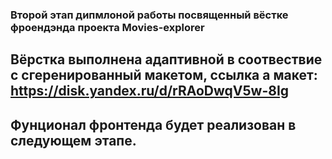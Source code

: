 ### Второй этап дипмлоной работы посвященный вёстке фроендэнда проекта Movies-explorer

## Вёрстка выполнена адаптивной в соотвествие с сгеренированный макетом, ссылка а макет: https://disk.yandex.ru/d/rRAoDwqV5w-8Ig

## Фунционал фронтенда будет реализован в следующем этапе.